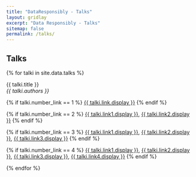 ```yaml
---
title: "DataResponsibly - Talks"
layout: gridlay
excerpt: "Data Responsibly - Talks"
sitemap: false
permalink: /talks/
---
```



## Talks

{% for talki in site.data.talks %}

  {{ talki.title }} <br />
  <em>{{ talki.authors }} </em>

  {% if talki.number_link == 1 %}
  <a href="{{ talki.link.url }}">{{ talki.link.display }}</a>
  {% endif %}

  {% if talki.number_link == 2 %}
  <a href="{{ talki.link1.url }}">{{ talki.link1.display }}</a>,
  <a href="{{ talki.link2.url }}">{{ talki.link2.display }}</a>
  {% endif %}

  {% if talki.number_link == 3 %}
  <a href="{{ talki.link1.url }}">{{ talki.link1.display }}</a>,
  <a href="{{ talki.link2.url }}">{{ talki.link2.display }}</a>,
  <a href="{{ talki.link3.url }}">{{ talki.link3.display }}</a>
  {% endif %}

  {% if talki.number_link == 4 %}
  <a href="{{ talki.link1.url }}">{{ talki.link1.display }}</a>,
  <a href="{{ talki.link2.url }}">{{ talki.link2.display }}</a>,
  <a href="{{ talki.link3.url }}">{{ talki.link3.display }}</a>,
  <a href="{{ talki.link4.url }}">{{ talki.link4.display }}</a>
  {% endif %}

{% endfor %}
